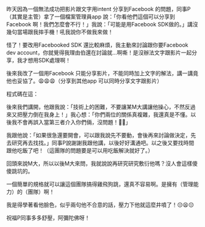昨天因為一個無法成功把影片跟文字用intent 分享到Facebook 的問題，同事P（其實是主管）拿了一個檔案管理員app 說：「你看他們這個可以分享到Facebook 啊！我們怎麼會不行！」我說：「可能是用Facebook SDK做的。」講沒幾句當場跟我摔手機！吼我說你不做我來做！

怪了！要改用Facebooked SDK 還比較麻煩，我主動來討論跟你要Facebook dev account，你就覺得我理由伯還在討論就...啊嘶！是沒辦法文字跟影片一起分享，我才想用SDK處理啊！

後來我改了一個用Facebook 只能分享影片，不能同時加上文字的解法，講一講竟他也妥協了。😩😩😩（分享到其他app 可以同時分享文字跟影片）

程式碼在這：



後來我們講開，他跟我說：「技術上的困難，不要讓某M大講讓他操心，不然反過來又把壓力倒在我身上！」我心想：「你們兩位的關係真複雜，我還真是不懂。以後我不會再誤入當第三者介入你們倆，沒問題！👌🏼」

我跟他說：「如果很急還要開會，可以跟我說先不要動，會後再來討論做決定，先去研究再去找找。」同事P說謝謝我跟他講，以後好好溝通吧。以之後又要找時間跟他吃飯了吧！（這團隊的問題要是可以用吃飯解決就好了。）

回頭來說M大，所以以後M大來問，我就說說再研究研究敷衍他嗎？沒人會這樣傻傻跳坑的。

一個簡單的規格就可以讓這個團隊搞得雞飛狗跳，還真不容易啊。是擁有（管理能力）的（團隊）啊！

我是得學著看他臉色，似乎兩句他不合意的話，壓力下他就這麼井噴了！😔😫😔

祝福P同事多多舒壓，阿彌陀佛呀！
